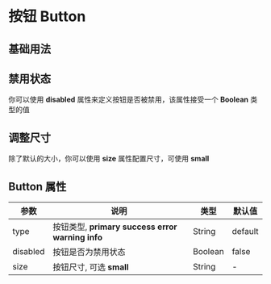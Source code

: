 
<script setup>
import baseButton from './demo/baseButton.vue';
import disabledButton from './demo/disabledButton.vue';
import sizeButton from './demo/sizeButton.vue';
</script>
# 按钮 Button
 
## 基础用法 
<baseButton/>
<show-code compName="button" demoName="baseButton"/>

## 禁用状态
你可以使用 **disabled** 属性来定义按钮是否被禁用，该属性接受一个 **Boolean** 类型的值       

<disabledButton/>
<show-code compName="button" demoName="disabledButton"/>

## 调整尺寸
除了默认的大小，你可以使用 **size** 属性配置尺寸，可使用 **small**           

<sizeButton/>
<show-code compName="button" demoName="sizeButton"/>



## Button 属性

| 参数   | 说明 | 类型 | 默认值 |
|------|--| ---- | ------ |
| type |  按钮类型, **primary** **success** **error** **warning** **info** | String | default  |
| disabled | 按钮是否为禁用状态 | Boolean  | false  |
| size |  按钮尺寸, 可选 **small** | String  | -  |
